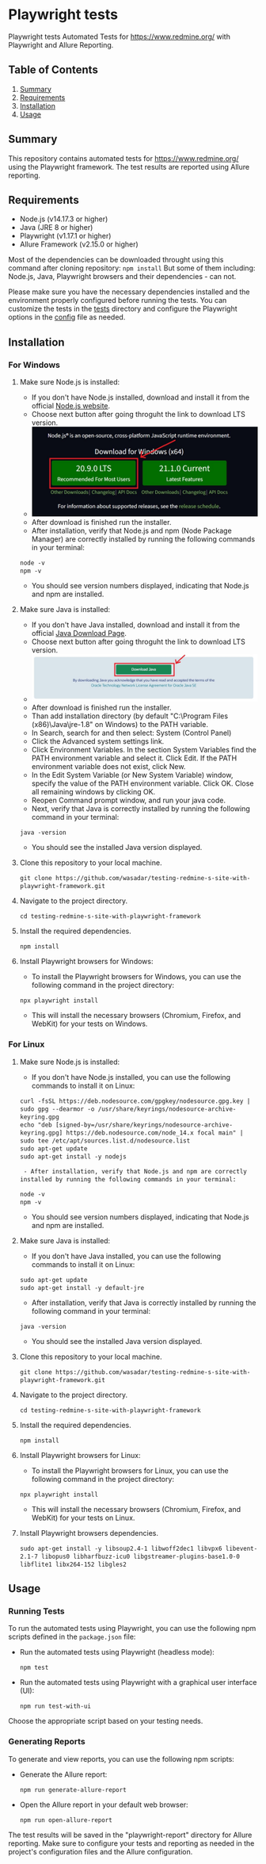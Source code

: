 # Playwright tests

Playwright tests Automated Tests for https://www.redmine.org/ with Playwright and Allure Reporting.

## Table of Contents
1. [Summary](#summary)
2. [Requirements](#requirements)
3. [Installation](#installation)
4. [Usage](#usage)

## Summary
This repository contains automated tests for https://www.redmine.org/ using the Playwright framework. The test results are reported using Allure reporting.

## Requirements
- Node.js (v14.17.3 or higher)
- Java (JRE 8 or higher)
- Playwright (v1.17.1 or higher)
- Allure Framework (v2.15.0 or higher)

Most of the dependencies can be downloaded throught using this command after cloning repository:
    ```
    npm install
    ```
But some of them including: Node.js, Java, Playwright browsers and their dependencies - can not.

Please make sure you have the necessary dependencies installed and the environment properly configured before running the tests. You can customize the tests in the [tests](tests) directory and configure the Playwright options in the [config](playwright.config.js) file as needed.

## Installation
### For Windows
1. Make sure Node.js is installed:
    - If you don't have Node.js installed, download and install it from the official [Node.js website](https://nodejs.org/en).
    - Choose next button after going throguht the link to download LTS version.
    - ![Node installation](node.jpg)
    - After download is finished run the installer.
    - After installation, verify that Node.js and npm (Node Package Manager) are correctly installed by running the following commands in your terminal:
     ```
     node -v
     npm -v
     ```
    - You should see version numbers displayed, indicating that Node.js and npm are installed.

2. Make sure Java is installed:
    - If you don't have Java installed, download and install it from the official [Java Download Page](https://www.java.com/en/download/ie_manual.jsp).
    - Choose next button after going throguht the link to download LTS version.
    - ![Java installation](java.jpg)
    - After download is finished run the installer.
    - Than add installation directory (by default "C:\Program Files (x86)\Java\jre-1.8\" on Windows) to the PATH variable.
    - In Search, search for and then select: System (Control Panel)
    - Click the Advanced system settings link.
    - Click Environment Variables. In the section System Variables find the PATH environment variable and select it. Click Edit. If the PATH environment variable does not exist, click New.
    - In the Edit System Variable (or New System Variable) window, specify the value of the PATH environment variable. Click OK. Close all remaining windows by clicking OK.
    - Reopen Command prompt window, and run your java code.
    - Next, verify that Java is correctly installed by running the following command in your terminal:
     ```
     java -version
     ```
    - You should see the installed Java version displayed.

3. Clone this repository to your local machine.
    ```
    git clone https://github.com/wasadar/testing-redmine-s-site-with-playwright-framework.git
    ```

4. Navigate to the project directory.
    ```
    cd testing-redmine-s-site-with-playwright-framework
    ```

5. Install the required dependencies.
    ```
    npm install
    ```

6. Install Playwright browsers for Windows:
    - To install the Playwright browsers for Windows, you can use the following command in the project directory:
    ```
    npx playwright install
    ```
    - This will install the necessary browsers (Chromium, Firefox, and WebKit) for your tests on Windows.
### For Linux
1. Make sure Node.js is installed:
    - If you don't have Node.js installed, you can use the following commands to install it on Linux:
    ```
    curl -fsSL https://deb.nodesource.com/gpgkey/nodesource.gpg.key | sudo gpg --dearmor -o /usr/share/keyrings/nodesource-archive-keyring.gpg
    echo "deb [signed-by=/usr/share/keyrings/nodesource-archive-keyring.gpg] https://deb.nodesource.com/node_14.x focal main" | sudo tee /etc/apt/sources.list.d/nodesource.list
    sudo apt-get update
    sudo apt-get install -y nodejs
    ```
        - After installation, verify that Node.js and npm are correctly installed by running the following commands in your terminal:
    ```
    node -v
    npm -v
    ```
    - You should see version numbers displayed, indicating that Node.js and npm are installed.

2. Make sure Java is installed:
    - If you don't have Java installed, you can use the following commands to install it on Linux:
    ```
    sudo apt-get update
    sudo apt-get install -y default-jre
    ```
    - After installation, verify that Java is correctly installed by running the following command in your terminal:
    ```
    java -version
    ```
    - You should see the installed Java version displayed.

3. Clone this repository to your local machine.
    ```
    git clone https://github.com/wasadar/testing-redmine-s-site-with-playwright-framework.git
    ```

4. Navigate to the project directory.
    ```
    cd testing-redmine-s-site-with-playwright-framework
    ```

5. Install the required dependencies.
    ```
    npm install
    ```

6. Install Playwright browsers for Linux:
    - To install the Playwright browsers for Linux, you can use the following command in the project directory:
    ```
    npx playwright install
    ```
    - This will install the necessary browsers (Chromium, Firefox, and WebKit) for your tests on Linux.

7. Install Playwright browsers dependencies.
    ```
    sudo apt-get install -y libsoup2.4-1 libwoff2dec1 libvpx6 libevent-2.1-7 libopus0 libharfbuzz-icu0 libgstreamer-plugins-base1.0-0 libflite1 libx264-152 libgles2
    ```

## Usage
### Running Tests
To run the automated tests using Playwright, you can use the following npm scripts defined in the `package.json` file:

- Run the automated tests using Playwright (headless mode):
    ```
    npm test
    ```

- Run the automated tests using Playwright with a graphical user interface (UI):
    ```
    npm run test-with-ui
    ```

Choose the appropriate script based on your testing needs.

### Generating Reports
To generate and view reports, you can use the following npm scripts:

- Generate the Allure report:
    ```
    npm run generate-allure-report
    ```

- Open the Allure report in your default web browser:
    ```
    npm run open-allure-report
    ```

The test results will be saved in the "playwright-report" directory for Allure reporting. Make sure to configure your tests and reporting as needed in the project's configuration files and the Allure configuration.